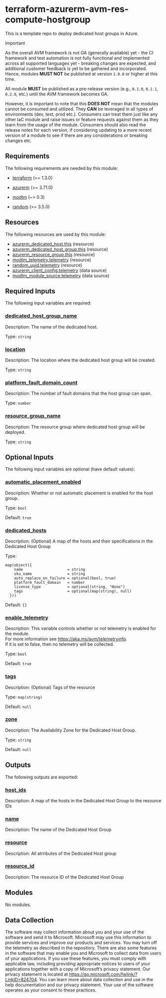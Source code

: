 <!-- BEGIN_TF_DOCS -->
# terraform-azurerm-avm-res-compute-hostgroup

This is a template repo to deploy dedicated host groups in Azure.

> [!IMPORTANT]
> As the overall AVM framework is not GA (generally available) yet - the CI framework and test automation is not fully functional and implemented across all supported languages yet - breaking changes are expected, and additional customer feedback is yet to be gathered and incorporated. Hence, modules **MUST NOT** be published at version `1.0.0` or higher at this time.
>
> All module **MUST** be published as a pre-release version (e.g., `0.1.0`, `0.1.1`, `0.2.0`, etc.) until the AVM framework becomes GA.
>
> However, it is important to note that this **DOES NOT** mean that the modules cannot be consumed and utilized. They **CAN** be leveraged in all types of environments (dev, test, prod etc.). Consumers can treat them just like any other IaC module and raise issues or feature requests against them as they learn from the usage of the module. Consumers should also read the release notes for each version, if considering updating to a more recent version of a module to see if there are any considerations or breaking changes etc.

<!-- markdownlint-disable MD033 -->
## Requirements

The following requirements are needed by this module:

- <a name="requirement_terraform"></a> [terraform](#requirement\_terraform) (>= 1.3.0)

- <a name="requirement_azurerm"></a> [azurerm](#requirement\_azurerm) (>= 3.71.0)

- <a name="requirement_modtm"></a> [modtm](#requirement\_modtm) (~> 0.3)

- <a name="requirement_random"></a> [random](#requirement\_random) (>= 3.5.0)

## Resources

The following resources are used by this module:

- [azurerm_dedicated_host.this](https://registry.terraform.io/providers/hashicorp/azurerm/latest/docs/resources/dedicated_host) (resource)
- [azurerm_dedicated_host_group.this](https://registry.terraform.io/providers/hashicorp/azurerm/latest/docs/resources/dedicated_host_group) (resource)
- [azurerm_resource_group.this](https://registry.terraform.io/providers/hashicorp/azurerm/latest/docs/resources/resource_group) (resource)
- [modtm_telemetry.telemetry](https://registry.terraform.io/providers/azure/modtm/latest/docs/resources/telemetry) (resource)
- [random_uuid.telemetry](https://registry.terraform.io/providers/hashicorp/random/latest/docs/resources/uuid) (resource)
- [azurerm_client_config.telemetry](https://registry.terraform.io/providers/hashicorp/azurerm/latest/docs/data-sources/client_config) (data source)
- [modtm_module_source.telemetry](https://registry.terraform.io/providers/azure/modtm/latest/docs/data-sources/module_source) (data source)

<!-- markdownlint-disable MD013 -->
## Required Inputs

The following input variables are required:

### <a name="input_dedicated_host_group_name"></a> [dedicated\_host\_group\_name](#input\_dedicated\_host\_group\_name)

Description: The name of the dedicated host.

Type: `string`

### <a name="input_location"></a> [location](#input\_location)

Description: The location where the dedicated host group will be created.

Type: `string`

### <a name="input_platform_fault_domain_count"></a> [platform\_fault\_domain\_count](#input\_platform\_fault\_domain\_count)

Description: The number of fault domains that the host group can span.

Type: `number`

### <a name="input_resource_group_name"></a> [resource\_group\_name](#input\_resource\_group\_name)

Description: The resource group where dedicated host group will be deployed.

Type: `string`

## Optional Inputs

The following input variables are optional (have default values):

### <a name="input_automatic_placement_enabled"></a> [automatic\_placement\_enabled](#input\_automatic\_placement\_enabled)

Description: Whether or not automatic placement is enabled for the host group.

Type: `bool`

Default: `true`

### <a name="input_dedicated_hosts"></a> [dedicated\_hosts](#input\_dedicated\_hosts)

Description: (Optional) A map of the hosts and their specifications in the Dedicated Host Group

Type:

```hcl
map(object({
    name                    = string
    sku_name                = string
    auto_replace_on_failure = optional(bool, true)
    platform_fault_domain   = number
    license_type            = optional(string, "None")
    tags                    = optional(map(string), null)
  }))
```

Default: `{}`

### <a name="input_enable_telemetry"></a> [enable\_telemetry](#input\_enable\_telemetry)

Description: This variable controls whether or not telemetry is enabled for the module.  
For more information see <https://aka.ms/avm/telemetryinfo>.  
If it is set to false, then no telemetry will be collected.

Type: `bool`

Default: `true`

### <a name="input_tags"></a> [tags](#input\_tags)

Description: (Optional) Tags of the resource

Type: `map(string)`

Default: `null`

### <a name="input_zone"></a> [zone](#input\_zone)

Description: The Availability Zone for the Dedicated Host Group.

Type: `string`

Default: `null`

## Outputs

The following outputs are exported:

### <a name="output_host_ids"></a> [host\_ids](#output\_host\_ids)

Description: A map of the hosts in the Dedicated Host Group to the resource IDs

### <a name="output_name"></a> [name](#output\_name)

Description: The name of the Dedicated Host Group

### <a name="output_resource"></a> [resource](#output\_resource)

Description: All atrributes of the Dedicated Host group

### <a name="output_resource_id"></a> [resource\_id](#output\_resource\_id)

Description: The resource ID of the Dedicated Host Group

## Modules

No modules.

<!-- markdownlint-disable-next-line MD041 -->
## Data Collection

The software may collect information about you and your use of the software and send it to Microsoft. Microsoft may use this information to provide services and improve our products and services. You may turn off the telemetry as described in the repository. There are also some features in the software that may enable you and Microsoft to collect data from users of your applications. If you use these features, you must comply with applicable law, including providing appropriate notices to users of your applications together with a copy of Microsoft’s privacy statement. Our privacy statement is located at <https://go.microsoft.com/fwlink/?LinkID=824704>. You can learn more about data collection and use in the help documentation and our privacy statement. Your use of the software operates as your consent to these practices.
<!-- END_TF_DOCS -->